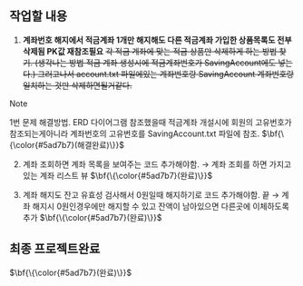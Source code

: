 ## 작업할 내용
1. **계좌번호 해지에서 적금계좌 1개만 해지해도 다른 적금계좌 가입한 상품목록도 전부 삭제됨 PK값 재참조필요**
~~각 적금 계좌에 맞는 적금 상품만 삭제하게 하는 방법 찾기. (생각나는 방법 적금 계좌 생성시에 적금계좌번호가 SavingAccount에도 넣는다.)
그러고나서 account.txt 파일에있는 계좌번호랑 SavingAccount 계좌번호랑 일치하는 것만 삭제하면될거같다.~~

> [!NOTE]
>  1번 문제 해결방법. ERD 다이어그램 참조했을때 적금계좌 개설시에 회원의 고유번호가 참조되는게아니라  계좌번호의 고유번호를 SavingAccount.txt 파일에 참조.
> $\bf{\{\color{#5ad7b7}(해결완료)\}}$


2. 계좌 조회하면 계좌 목록을 보여주는 코드 추가해야함.
 → 계좌 조회를 하면 가지고있는 계좌 리스트 뷰 $\bf{\{\color{#5ad7b7}(완료)\}}$

4. 계좌 해지도 잔고 유효성 검사해서 0원일때 해지하기로 코드 추가해야함. 끝 
 → 계좌 해지시 0원인경우에만 해지할 수 있고 잔액이 남아있으면 다른곳에 이체하도록 추가 $\bf{\{\color{#5ad7b7}(완료)\}}$


## 최종 프로젝트완료
$\bf{\{\color{#5ad7b7}(완료)\}}$
